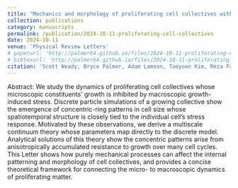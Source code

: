 ```yaml
---
title: "Mechanics and morphology of proliferating cell collectives with self-inhibiting growth"
collection: publications
category: manuscripts
permalink: /publication/2024-10-11-proliferating-cell-collectives
date: 2024-10-11
venue: 'Physical Review Letters'
# paperurl: 'http://palmerb4.github.io/files/2024-10-11-proliferating-cell-collectives.pdf'
# bibtexurl: 'http://palmerb4.github.io/files/2024-10-11-proliferating-cell-collectives.bib'
citation: 'Scott Weady, Bryce Palmer, Adam Lamson, Taeyoon Kim, Reza Farhadifar, Michael J. Shelley. "Mechanics and morphology of proliferating cell collectives with self-inhibiting growth." Physical Review Letters, Oct. 11, 2024.'
---
```


Abstract: We study the dynamics of proliferating cell collectives whose microscopic constituents’ growth is inhibited by macroscopic growth-induced stress. Discrete particle simulations of a growing collective show the emergence of concentric-ring patterns in cell size whose spatiotemporal structure is closely tied to the individual cell’s stress response. Motivated by these observations, we derive a multiscale continuum theory whose parameters map directly to the discrete model. Analytical solutions of this theory show the concentric patterns arise from anisotropically accumulated resistance to growth over many cell cycles. This Letter shows how purely mechanical processes can affect the internal patterning and morphology of cell collectives, and provides a concise theoretical framework for connecting the micro- to macroscopic dynamics of proliferating matter.